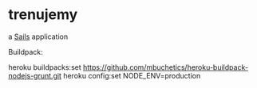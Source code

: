 # trenujemy

a [Sails](http://sailsjs.org) application

Buildpack:

heroku buildpacks:set https://github.com/mbuchetics/heroku-buildpack-nodejs-grunt.git
heroku config:set NODE_ENV=production
